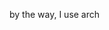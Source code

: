 by the way, I use arch<br/>
<!-- <img src="https://github.com/matyokubov/matyokubov/blob/master/img1.png" width=64 height=64/>
<img src="https://github.com/matyokubov/matyokubov/blob/master/img2.png"/>
<img src="https://github.com/matyokubov/matyokubov/blob/master/img3.png"/>
-->
